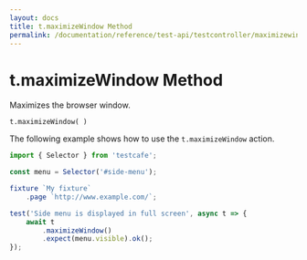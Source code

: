 ```yaml
---
layout: docs
title: t.maximizeWindow Method
permalink: /documentation/reference/test-api/testcontroller/maximizewindow.html
---
```

# t.maximizeWindow Method

Maximizes the browser window.

```text
t.maximizeWindow( )
```

The following example shows how to use the `t.maximizeWindow` action.

```js
import { Selector } from 'testcafe';

const menu = Selector('#side-menu');

fixture `My fixture`
    .page `http://www.example.com/`;

test('Side menu is displayed in full screen', async t => {
    await t
        .maximizeWindow()
        .expect(menu.visible).ok();
});
```
